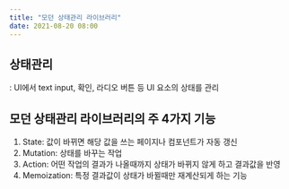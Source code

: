```yaml
---
title: "모던 상태관리 라이브러리"
date: 2021-08-20 08:00
---
```


## 상태관리

: UI에서 text input, 확인, 라디오 버튼 등 UI 요소의 상태를 관리

## 모던 상태관리 라이브러리의 주 4가지 기능

1. State: 값이 바뀌면 해당 값을 쓰는 페이지나 컴포넌트가 자동 갱신
2. Mutation: 상태를 바꾸는 작업
3. Action: 어떤 작업의 결과가 나올때까지 상태가 바뀌지 않게 하고 결과값을 반영
4. Memoization: 특정 결과값이 상태가 바뀔때만 재계산되게 하는 기능